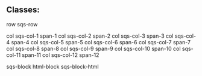 Classes:
-----------
row sqs-row

col sqs-col-1 span-1
col sqs-col-2 span-2
col sqs-col-3 span-3
col sqs-col-4 span-4
col sqs-col-5 span-5
col sqs-col-6 span-6
col sqs-col-7 span-7
col sqs-col-8 span-8
col sqs-col-9 span-9
col sqs-col-10 span-10
col sqs-col-11 span-11
col sqs-col-12 span-12

sqs-block html-block sqs-block-html